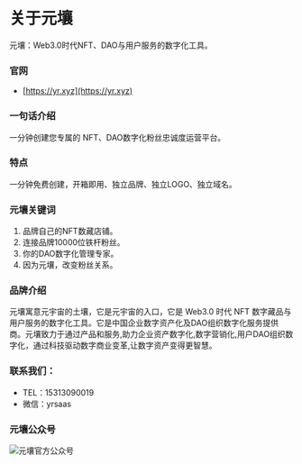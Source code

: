 # 关于元壤

元壤：Web3.0时代NFT、DAO与用户服务的数字化工具。

### 官网
- [https://yr.xyz](https://yr.xyz)

### 一句话介绍
一分钟创建您专属的 NFT、DAO数字化粉丝忠诚度运营平台。

### 特点
一分钟免费创建，开箱即用、独立品牌、独立LOGO、独立域名。

### 元壤关键词
1. 品牌自己的NFT数藏店铺。
2. 连接品牌10000位铁杆粉丝。
3. 你的DAO数字化管理专家。
4. 因为元壤，改变粉丝关系。

### 品牌介绍

元壤寓意元宇宙的土壤，它是元宇宙的入口，它是 Web3.0 时代 NFT 数字藏品与用户服务的数字化工具。它是中国企业数字资产化及DAO组织数字化服务提供商。元壤致力于通过产品和服务,助力企业资产数字化,数字营销化,用户DAO组织数字化，通过科技驱动数字商业变革,让数字资产变得更智慧。

### 联系我们：
- TEL：15313090019
- 微信：yrsaas

### 元壤公众号
![元壤官方公众号](https://file.liyuechun.com/qrcode_for_gh_22413fa6c21e_860.jpg)
